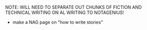
NOTE: WILL NEED TO SEPARATE OUT CHUNKS OF FICTION AND TECHNICAL WRITING ON AL WRITING TO NOTAGENIUS!
- make a NAG page on "how to write stories"
